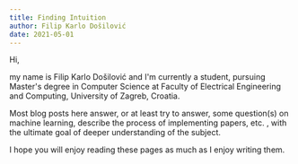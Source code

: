 ```yaml
---
title: Finding Intuition
author: Filip Karlo Došilović
date: 2021-05-01
---
```


Hi,

my name is Filip Karlo Došilović and I'm currently a student, pursuing Master's
degree in Computer Science at Faculty of Electrical Engineering and Computing,
University of Zagreb, Croatia.

Most blog posts here answer, or at least try to answer, some question(s) on
machine learning, describe the process of implementing papers, etc. , with the
ultimate goal of deeper understanding of the subject.

I hope you will enjoy reading these pages as much as I enjoy writing them.
